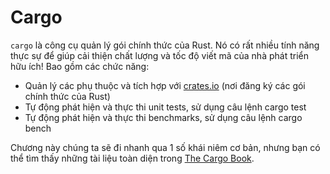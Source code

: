 # Cargo

`cargo` là công cụ quản lý gói chính thức của Rust. Nó có rất nhiều tính năng thực sự để giúp cải thiện chất lượng và tốc độ viết mã của nhà phát triển hữu ích! Bao gồm các chức năng:

- Quản lý các phụ thuộc và tích hợp với [crates.io](https://crates.io) (nơi đăng ký các gói chính thức của Rust)
- Tự động phát hiện và thực thi unit tests, sử dụng câu lệnh cargo test
- Tự động phát hiện và thực thi benchmarks, sử dụng câu lệnh cargo bench

Chương này chúng ta sẽ đi nhanh qua 1 số khái niêm cơ bản, nhưng bạn có thể tìm thấy những tài liệu toàn diện trong [The Cargo Book](https://doc.rust-lang.org/cargo/).